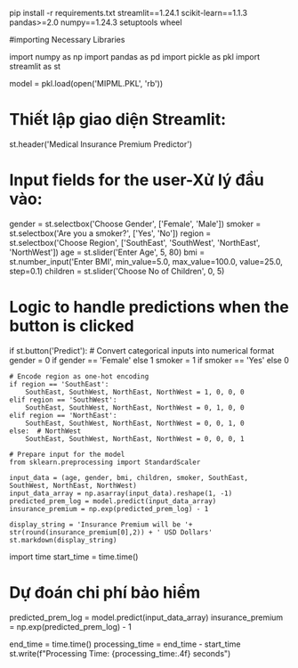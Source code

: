 pip install -r requirements.txt
streamlit==1.24.1
scikit-learn==1.1.3
pandas>=2.0
numpy==1.24.3
setuptools
wheel

#importing Necessary Libraries

import numpy as np
import pandas as pd
import pickle as pkl 
import streamlit as st


model = pkl.load(open('MIPML.PKL', 'rb'))

# Thiết lập giao diện Streamlit:
st.header('Medical Insurance Premium Predictor')

# Input fields for the user-Xử lý đầu vào:
gender = st.selectbox('Choose Gender', ['Female', 'Male'])
smoker = st.selectbox('Are you a smoker?', ['Yes', 'No'])
region = st.selectbox('Choose Region', ['SouthEast', 'SouthWest', 'NorthEast', 'NorthWest'])
age = st.slider('Enter Age', 5, 80)
bmi = st.number_input('Enter BMI', min_value=5.0, max_value=100.0, value=25.0, step=0.1)
children = st.slider('Choose No of Children', 0, 5)

# Logic to handle predictions when the button is clicked
if st.button('Predict'):
    # Convert categorical inputs into numerical format
    gender = 0 if gender == 'Female' else 1
    smoker = 1 if smoker == 'Yes' else 0

    # Encode region as one-hot encoding
    if region == 'SouthEast':
        SouthEast, SouthWest, NorthEast, NorthWest = 1, 0, 0, 0
    elif region == 'SouthWest':
        SouthEast, SouthWest, NorthEast, NorthWest = 0, 1, 0, 0
    elif region == 'NorthEast':
        SouthEast, SouthWest, NorthEast, NorthWest = 0, 0, 1, 0
    else:  # NorthWest
        SouthEast, SouthWest, NorthEast, NorthWest = 0, 0, 0, 1

    # Prepare input for the model 
    from sklearn.preprocessing import StandardScaler
   
    input_data = (age, gender, bmi, children, smoker, SouthEast, SouthWest, NorthEast, NorthWest)
    input_data_array = np.asarray(input_data).reshape(1, -1)
    predicted_prem_log = model.predict(input_data_array)
    insurance_premium = np.exp(predicted_prem_log) - 1

    display_string = 'Insurance Premium will be '+ str(round(insurance_premium[0],2)) + ' USD Dollars'
    st.markdown(display_string)

import time
start_time = time.time()

# Dự đoán chi phí bảo hiểm
predicted_prem_log = model.predict(input_data_array)
insurance_premium = np.exp(predicted_prem_log) - 1

end_time = time.time()
processing_time = end_time - start_time
st.write(f"Processing Time: {processing_time:.4f} seconds")
